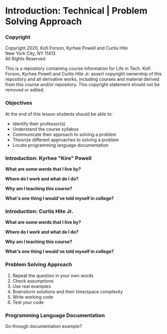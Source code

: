 # Introduction: Technical | Problem Solving Approach


### Copyright
Copyright 2020, Kofi Forson, Kyrhee Powell and Curtis Hite \
New York City, NY 11413 \
All Rights Reserved

This is a repository containing course information for Life in Tech. Kofi Forson, Kyrhee Powell and Curtis Hite Jr. assert copyright ownership of this repository and all derivative works, including courses and material derived from this course and/or repository. This copyright statement should not be removed or edited.


### Objectives
At the end of this lesson students should be able to: 
- Identify their professor(s)
- Understand the course syllabus
- Communicate their approach to solving a problem
- Theorize different approaches to solving a problem
- Locate programming language documentation


 ### Introduction: Kyrhee "Kire" Powell
 __What are some words that I live by?__


__Where do I work and what do I do?__


__Why am I teaching this course?__


__What's one thing I would've told myself in college?__


 ### Introduction: Curtis Hite Jr.
 __What are some words that I live by?__


__Where do I work and what do I do?__


__Why am I teaching this course?__


__What's one thing I would've told myself in college?__


 ### Problem Solving Approach
 1. Repeat the question in your own words
 2. Check assumptions
 3. Use real examples
 4. Brainstorm solutions and their time/space complexity
 5. Write working code
 6. Test your code


 ### Programming Language Documentation
 Go through documentation example?

   


   
     








